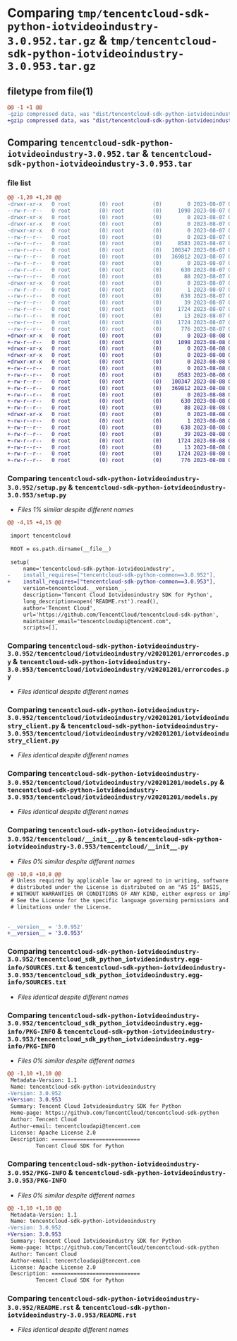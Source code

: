 # Comparing `tmp/tencentcloud-sdk-python-iotvideoindustry-3.0.952.tar.gz` & `tmp/tencentcloud-sdk-python-iotvideoindustry-3.0.953.tar.gz`

## filetype from file(1)

```diff
@@ -1 +1 @@
-gzip compressed data, was "dist/tencentcloud-sdk-python-iotvideoindustry-3.0.952.tar", last modified: Mon Aug  7 08:56:09 2023, max compression
+gzip compressed data, was "dist/tencentcloud-sdk-python-iotvideoindustry-3.0.953.tar", last modified: Tue Aug  8 00:27:21 2023, max compression
```

## Comparing `tencentcloud-sdk-python-iotvideoindustry-3.0.952.tar` & `tencentcloud-sdk-python-iotvideoindustry-3.0.953.tar`

### file list

```diff
@@ -1,20 +1,20 @@
-drwxr-xr-x   0 root         (0) root         (0)        0 2023-08-07 08:56:09.000000 tencentcloud-sdk-python-iotvideoindustry-3.0.952/
--rw-r--r--   0 root         (0) root         (0)     1098 2023-08-07 08:56:09.000000 tencentcloud-sdk-python-iotvideoindustry-3.0.952/setup.py
-drwxr-xr-x   0 root         (0) root         (0)        0 2023-08-07 08:56:09.000000 tencentcloud-sdk-python-iotvideoindustry-3.0.952/tencentcloud/
-drwxr-xr-x   0 root         (0) root         (0)        0 2023-08-07 08:56:09.000000 tencentcloud-sdk-python-iotvideoindustry-3.0.952/tencentcloud/iotvideoindustry/
-drwxr-xr-x   0 root         (0) root         (0)        0 2023-08-07 08:56:09.000000 tencentcloud-sdk-python-iotvideoindustry-3.0.952/tencentcloud/iotvideoindustry/v20201201/
--rw-r--r--   0 root         (0) root         (0)        0 2023-08-07 08:56:09.000000 tencentcloud-sdk-python-iotvideoindustry-3.0.952/tencentcloud/iotvideoindustry/v20201201/__init__.py
--rw-r--r--   0 root         (0) root         (0)     8583 2023-08-07 08:56:09.000000 tencentcloud-sdk-python-iotvideoindustry-3.0.952/tencentcloud/iotvideoindustry/v20201201/errorcodes.py
--rw-r--r--   0 root         (0) root         (0)   100347 2023-08-07 08:56:09.000000 tencentcloud-sdk-python-iotvideoindustry-3.0.952/tencentcloud/iotvideoindustry/v20201201/iotvideoindustry_client.py
--rw-r--r--   0 root         (0) root         (0)   369812 2023-08-07 08:56:09.000000 tencentcloud-sdk-python-iotvideoindustry-3.0.952/tencentcloud/iotvideoindustry/v20201201/models.py
--rw-r--r--   0 root         (0) root         (0)        0 2023-08-07 08:56:09.000000 tencentcloud-sdk-python-iotvideoindustry-3.0.952/tencentcloud/iotvideoindustry/__init__.py
--rw-r--r--   0 root         (0) root         (0)      630 2023-08-07 08:56:09.000000 tencentcloud-sdk-python-iotvideoindustry-3.0.952/tencentcloud/__init__.py
--rw-r--r--   0 root         (0) root         (0)       88 2023-08-07 08:56:09.000000 tencentcloud-sdk-python-iotvideoindustry-3.0.952/setup.cfg
-drwxr-xr-x   0 root         (0) root         (0)        0 2023-08-07 08:56:09.000000 tencentcloud-sdk-python-iotvideoindustry-3.0.952/tencentcloud_sdk_python_iotvideoindustry.egg-info/
--rw-r--r--   0 root         (0) root         (0)        1 2023-08-07 08:56:09.000000 tencentcloud-sdk-python-iotvideoindustry-3.0.952/tencentcloud_sdk_python_iotvideoindustry.egg-info/dependency_links.txt
--rw-r--r--   0 root         (0) root         (0)      638 2023-08-07 08:56:09.000000 tencentcloud-sdk-python-iotvideoindustry-3.0.952/tencentcloud_sdk_python_iotvideoindustry.egg-info/SOURCES.txt
--rw-r--r--   0 root         (0) root         (0)       39 2023-08-07 08:56:09.000000 tencentcloud-sdk-python-iotvideoindustry-3.0.952/tencentcloud_sdk_python_iotvideoindustry.egg-info/requires.txt
--rw-r--r--   0 root         (0) root         (0)     1724 2023-08-07 08:56:09.000000 tencentcloud-sdk-python-iotvideoindustry-3.0.952/tencentcloud_sdk_python_iotvideoindustry.egg-info/PKG-INFO
--rw-r--r--   0 root         (0) root         (0)       13 2023-08-07 08:56:09.000000 tencentcloud-sdk-python-iotvideoindustry-3.0.952/tencentcloud_sdk_python_iotvideoindustry.egg-info/top_level.txt
--rw-r--r--   0 root         (0) root         (0)     1724 2023-08-07 08:56:09.000000 tencentcloud-sdk-python-iotvideoindustry-3.0.952/PKG-INFO
--rw-r--r--   0 root         (0) root         (0)      776 2023-08-07 08:56:09.000000 tencentcloud-sdk-python-iotvideoindustry-3.0.952/README.rst
+drwxr-xr-x   0 root         (0) root         (0)        0 2023-08-08 00:27:21.000000 tencentcloud-sdk-python-iotvideoindustry-3.0.953/
+-rw-r--r--   0 root         (0) root         (0)     1098 2023-08-08 00:27:21.000000 tencentcloud-sdk-python-iotvideoindustry-3.0.953/setup.py
+drwxr-xr-x   0 root         (0) root         (0)        0 2023-08-08 00:27:21.000000 tencentcloud-sdk-python-iotvideoindustry-3.0.953/tencentcloud/
+drwxr-xr-x   0 root         (0) root         (0)        0 2023-08-08 00:27:21.000000 tencentcloud-sdk-python-iotvideoindustry-3.0.953/tencentcloud/iotvideoindustry/
+drwxr-xr-x   0 root         (0) root         (0)        0 2023-08-08 00:27:21.000000 tencentcloud-sdk-python-iotvideoindustry-3.0.953/tencentcloud/iotvideoindustry/v20201201/
+-rw-r--r--   0 root         (0) root         (0)        0 2023-08-08 00:27:21.000000 tencentcloud-sdk-python-iotvideoindustry-3.0.953/tencentcloud/iotvideoindustry/v20201201/__init__.py
+-rw-r--r--   0 root         (0) root         (0)     8583 2023-08-08 00:27:21.000000 tencentcloud-sdk-python-iotvideoindustry-3.0.953/tencentcloud/iotvideoindustry/v20201201/errorcodes.py
+-rw-r--r--   0 root         (0) root         (0)   100347 2023-08-08 00:27:21.000000 tencentcloud-sdk-python-iotvideoindustry-3.0.953/tencentcloud/iotvideoindustry/v20201201/iotvideoindustry_client.py
+-rw-r--r--   0 root         (0) root         (0)   369812 2023-08-08 00:27:21.000000 tencentcloud-sdk-python-iotvideoindustry-3.0.953/tencentcloud/iotvideoindustry/v20201201/models.py
+-rw-r--r--   0 root         (0) root         (0)        0 2023-08-08 00:27:21.000000 tencentcloud-sdk-python-iotvideoindustry-3.0.953/tencentcloud/iotvideoindustry/__init__.py
+-rw-r--r--   0 root         (0) root         (0)      630 2023-08-08 00:27:21.000000 tencentcloud-sdk-python-iotvideoindustry-3.0.953/tencentcloud/__init__.py
+-rw-r--r--   0 root         (0) root         (0)       88 2023-08-08 00:27:21.000000 tencentcloud-sdk-python-iotvideoindustry-3.0.953/setup.cfg
+drwxr-xr-x   0 root         (0) root         (0)        0 2023-08-08 00:27:21.000000 tencentcloud-sdk-python-iotvideoindustry-3.0.953/tencentcloud_sdk_python_iotvideoindustry.egg-info/
+-rw-r--r--   0 root         (0) root         (0)        1 2023-08-08 00:27:21.000000 tencentcloud-sdk-python-iotvideoindustry-3.0.953/tencentcloud_sdk_python_iotvideoindustry.egg-info/dependency_links.txt
+-rw-r--r--   0 root         (0) root         (0)      638 2023-08-08 00:27:21.000000 tencentcloud-sdk-python-iotvideoindustry-3.0.953/tencentcloud_sdk_python_iotvideoindustry.egg-info/SOURCES.txt
+-rw-r--r--   0 root         (0) root         (0)       39 2023-08-08 00:27:21.000000 tencentcloud-sdk-python-iotvideoindustry-3.0.953/tencentcloud_sdk_python_iotvideoindustry.egg-info/requires.txt
+-rw-r--r--   0 root         (0) root         (0)     1724 2023-08-08 00:27:21.000000 tencentcloud-sdk-python-iotvideoindustry-3.0.953/tencentcloud_sdk_python_iotvideoindustry.egg-info/PKG-INFO
+-rw-r--r--   0 root         (0) root         (0)       13 2023-08-08 00:27:21.000000 tencentcloud-sdk-python-iotvideoindustry-3.0.953/tencentcloud_sdk_python_iotvideoindustry.egg-info/top_level.txt
+-rw-r--r--   0 root         (0) root         (0)     1724 2023-08-08 00:27:21.000000 tencentcloud-sdk-python-iotvideoindustry-3.0.953/PKG-INFO
+-rw-r--r--   0 root         (0) root         (0)      776 2023-08-08 00:27:21.000000 tencentcloud-sdk-python-iotvideoindustry-3.0.953/README.rst
```

### Comparing `tencentcloud-sdk-python-iotvideoindustry-3.0.952/setup.py` & `tencentcloud-sdk-python-iotvideoindustry-3.0.953/setup.py`

 * *Files 1% similar despite different names*

```diff
@@ -4,15 +4,15 @@
 
 import tencentcloud
 
 ROOT = os.path.dirname(__file__)
 
 setup(
     name='tencentcloud-sdk-python-iotvideoindustry',
-    install_requires=["tencentcloud-sdk-python-common==3.0.952"],
+    install_requires=["tencentcloud-sdk-python-common==3.0.953"],
     version=tencentcloud.__version__,
     description='Tencent Cloud Iotvideoindustry SDK for Python',
     long_description=open('README.rst').read(),
     author='Tencent Cloud',
     url='https://github.com/TencentCloud/tencentcloud-sdk-python',
     maintainer_email="tencentcloudapi@tencent.com",
     scripts=[],
```

### Comparing `tencentcloud-sdk-python-iotvideoindustry-3.0.952/tencentcloud/iotvideoindustry/v20201201/errorcodes.py` & `tencentcloud-sdk-python-iotvideoindustry-3.0.953/tencentcloud/iotvideoindustry/v20201201/errorcodes.py`

 * *Files identical despite different names*

### Comparing `tencentcloud-sdk-python-iotvideoindustry-3.0.952/tencentcloud/iotvideoindustry/v20201201/iotvideoindustry_client.py` & `tencentcloud-sdk-python-iotvideoindustry-3.0.953/tencentcloud/iotvideoindustry/v20201201/iotvideoindustry_client.py`

 * *Files identical despite different names*

### Comparing `tencentcloud-sdk-python-iotvideoindustry-3.0.952/tencentcloud/iotvideoindustry/v20201201/models.py` & `tencentcloud-sdk-python-iotvideoindustry-3.0.953/tencentcloud/iotvideoindustry/v20201201/models.py`

 * *Files identical despite different names*

### Comparing `tencentcloud-sdk-python-iotvideoindustry-3.0.952/tencentcloud/__init__.py` & `tencentcloud-sdk-python-iotvideoindustry-3.0.953/tencentcloud/__init__.py`

 * *Files 0% similar despite different names*

```diff
@@ -10,8 +10,8 @@
 # Unless required by applicable law or agreed to in writing, software
 # distributed under the License is distributed on an "AS IS" BASIS,
 # WITHOUT WARRANTIES OR CONDITIONS OF ANY KIND, either express or implied.
 # See the License for the specific language governing permissions and
 # limitations under the License.
 
 
-__version__ = '3.0.952'
+__version__ = '3.0.953'
```

### Comparing `tencentcloud-sdk-python-iotvideoindustry-3.0.952/tencentcloud_sdk_python_iotvideoindustry.egg-info/SOURCES.txt` & `tencentcloud-sdk-python-iotvideoindustry-3.0.953/tencentcloud_sdk_python_iotvideoindustry.egg-info/SOURCES.txt`

 * *Files identical despite different names*

### Comparing `tencentcloud-sdk-python-iotvideoindustry-3.0.952/tencentcloud_sdk_python_iotvideoindustry.egg-info/PKG-INFO` & `tencentcloud-sdk-python-iotvideoindustry-3.0.953/tencentcloud_sdk_python_iotvideoindustry.egg-info/PKG-INFO`

 * *Files 0% similar despite different names*

```diff
@@ -1,10 +1,10 @@
 Metadata-Version: 1.1
 Name: tencentcloud-sdk-python-iotvideoindustry
-Version: 3.0.952
+Version: 3.0.953
 Summary: Tencent Cloud Iotvideoindustry SDK for Python
 Home-page: https://github.com/TencentCloud/tencentcloud-sdk-python
 Author: Tencent Cloud
 Author-email: tencentcloudapi@tencent.com
 License: Apache License 2.0
 Description: ============================
         Tencent Cloud SDK for Python
```

### Comparing `tencentcloud-sdk-python-iotvideoindustry-3.0.952/PKG-INFO` & `tencentcloud-sdk-python-iotvideoindustry-3.0.953/PKG-INFO`

 * *Files 0% similar despite different names*

```diff
@@ -1,10 +1,10 @@
 Metadata-Version: 1.1
 Name: tencentcloud-sdk-python-iotvideoindustry
-Version: 3.0.952
+Version: 3.0.953
 Summary: Tencent Cloud Iotvideoindustry SDK for Python
 Home-page: https://github.com/TencentCloud/tencentcloud-sdk-python
 Author: Tencent Cloud
 Author-email: tencentcloudapi@tencent.com
 License: Apache License 2.0
 Description: ============================
         Tencent Cloud SDK for Python
```

### Comparing `tencentcloud-sdk-python-iotvideoindustry-3.0.952/README.rst` & `tencentcloud-sdk-python-iotvideoindustry-3.0.953/README.rst`

 * *Files identical despite different names*

